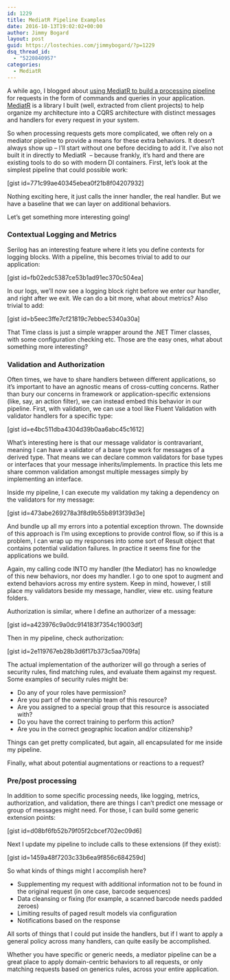 ```yaml
---
id: 1229
title: MediatR Pipeline Examples
date: 2016-10-13T19:02:02+00:00
author: Jimmy Bogard
layout: post
guid: https://lostechies.com/jimmybogard/?p=1229
dsq_thread_id:
  - "5220840957"
categories:
  - MediatR
---
```

A while ago, I blogged about [using MediatR to build a processing pipeline](https://lostechies.com/jimmybogard/2014/09/09/tackling-cross-cutting-concerns-with-a-mediator-pipeline/) for requests in the form of commands and queries in your application. [MediatR](https://github.com/jbogard/mediatr) is a library I built (well, extracted from client projects) to help organize my architecture into a CQRS architecture with distinct messages and handlers for every request in your system.

So when processing requests gets more complicated, we often rely on a mediator pipeline to provide a means for these extra behaviors. It doesn’t always show up – I’ll start without one before deciding to add it. I’ve also not built it in directly to MediatR&nbsp; &#8211; because frankly, it’s hard and there are existing tools to do so with modern DI containers. First, let’s look at the simplest pipeline that could possible work:

[gist id=771c99ae40345ebea0f21b8f04207932]

Nothing exciting here, it just calls the inner handler, the real handler. But we have a baseline that we can layer on additional behaviors.

Let’s get something more interesting going!

### Contextual Logging and Metrics

Serilog has an interesting feature where it lets you define contexts for logging blocks. With a pipeline, this becomes trivial to add to our application:

[gist id=fb02edc5387ce53b1ad91ec370c504ea]

In our logs, we’ll now see a logging block right before we enter our handler, and right after we exit. We can do a bit more, what about metrics? Also trivial to add:

[gist id=b5eec3ffe7cf21819c7ebbec5340a30a]

That Time class is just a simple wrapper around the .NET Timer classes, with some configuration checking etc. Those are the easy ones, what about something more interesting?

### Validation and Authorization

Often times, we have to share handlers between different applications, so it’s important to have an agnostic means of cross-cutting concerns. Rather than bury our concerns in framework or application-specific extensions (like, say, an action filter), we can instead embed this behavior in our pipeline. First, with validation, we can use a tool like Fluent Validation with validator handlers for a specific type:

[gist id=e4bc511dba4304d39b0aa6abc45c1612]

What’s interesting here is that our message validator is contravariant, meaning I can have a validator of a base type work for messages of a derived type. That means we can declare common validators for base types or interfaces that your message inherits/implements. In practice this lets me share common validation amongst multiple messages simply by implementing an interface.

Inside my pipeline, I can execute my validation my taking a dependency on the validators for my message:

[gist id=473abe269278a3f8d9b55b8913f39d3e]

And bundle up all my errors into a potential exception thrown. The downside of this approach is I’m using exceptions to provide control flow, so if this is a problem, I can wrap up my responses into some sort of Result object that contains potential validation failures. In practice it seems fine for the applications we build.

Again, my calling code INTO my handler (the Mediator) has no knowledge of this new behaviors, nor does my handler. I go to one spot to augment and extend behaviors across my entire system. Keep in mind, however, I still place my validators beside my message, handler, view etc. using feature folders.

Authorization is similar, where I define an authorizer of a message:

[gist id=a423976c9a0dc914183f7354c19003df]

Then in my pipeline, check authorization:

[gist id=2e119767eb28b3d6f17b373c5aa709fa]

The actual implementation of the authorizer will go through a series of security rules, find matching rules, and evaluate them against my request. Some examples of security rules might be:

  * Do any of your roles have permission?
  * Are you part of the ownership team of this resource?
  * Are you assigned to a special group that this resource is associated with?
  * Do you have the correct training to perform this action?
  * Are you in the correct geographic location and/or citizenship?

Things can get pretty complicated, but again, all encapsulated for me inside my pipeline.

Finally, what about potential augmentations or reactions to a request?

### Pre/post processing

In addition to some specific processing needs, like logging, metrics, authorization, and validation, there are things I can’t predict one message or group of messages might need. For those, I can build some generic extension points:

[gist id=d08bf6fb52b79f05f2cbcef702ec09d6]

Next I update my pipeline to include calls to these extensions (if they exist):

[gist id=1459a48f7203c33b6ea9f856c684259d]

So what kinds of things might I accomplish here?

  * Supplementing my request with additional information not to be found in the original request (in one case, barcode sequences)
  * Data cleansing or fixing (for example, a scanned barcode needs padded zeroes)
  * Limiting results of paged result models via configuration
  * Notifications based on the response

All sorts of things that I could put inside the handlers, but if I want to apply a general policy across many handlers, can quite easily be accomplished.

Whether you have specific or generic needs, a mediator pipeline can be a great place to apply domain-centric behaviors to all requests, or only matching requests based on generics rules, across your entire application.